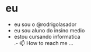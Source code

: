 # eu
- eu sou o @rodrigolasador
- eu sou aluno do insino medio
- estou cursando informatica  
.- 📫 How to reach me ...

<!---
rodrigolasador/rodrigolasador is a ✨ special ✨ repository because its `README.md` (this file) appears on your GitHub profile.
You can click the Preview link to take a look at your changes.
--->
